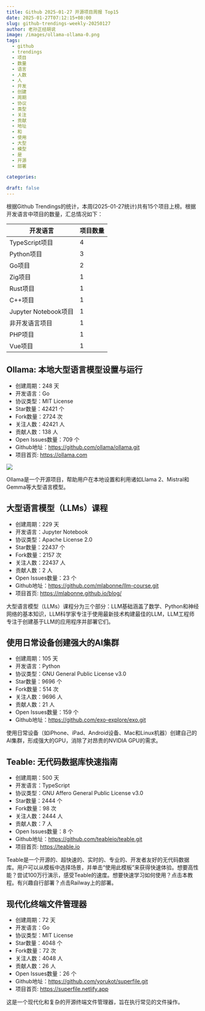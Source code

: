 ```yaml
---
title: Github 2025-01-27 开源项目周报 Top15
date: 2025-01-27T07:12:15+08:00
slug: github-trendings-weekly-20250127
author: 老孙正经胡说
image: /images/ollama-ollama-0.png
tags:
  - github
  - trendings
  - 项目
  - 数量
  - 语言
  - 人数
  - 人
  - 开发
  - 创建
  - 周期
  - 协议
  - 类型
  - 关注
  - 贡献
  - 地址
  - 和
  - 使用
  - 大型
  - 模型
  - 是
  - 开源
  - 部署

categories:

draft: false
---
```



根据Github Trendings的统计，本周(2025-01-27统计)共有15个项目上榜。根据开发语言中项目的数量，汇总情况如下：

| 开发语言 | 项目数量 |
|  ----  | ----  |
| TypeScript项目 | 4 |
| Python项目 | 3 |
| Go项目 | 2 |
| Zig项目 | 1 |
| Rust项目 | 1 |
| C++项目 | 1 |
| Jupyter Notebook项目 | 1 |
| 非开发语言项目 | 1 |
| PHP项目 | 1 |
| Vue项目 | 1 |

## Ollama: 本地大型语言模型设置与运行

* 创建周期：248 天
* 开发语言：Go
* 协议类型：MIT License
* Star数量：42421 个
* Fork数量：2724 次
* 关注人数：42421 人
* 贡献人数：138 人
* Open Issues数量：709 个
* Github地址：https://github.com/ollama/ollama.git
* 项目首页: https://ollama.com


![](/images/ollama-ollama-0.png)

Ollama是一个开源项目，帮助用户在本地设置和利用诸如Llama 2、Mistral和Gemma等大型语言模型。

## 大型语言模型（LLMs）课程

* 创建周期：229 天
* 开发语言：Jupyter Notebook
* 协议类型：Apache License 2.0
* Star数量：22437 个
* Fork数量：2157 次
* 关注人数：22437 人
* 贡献人数：2 人
* Open Issues数量：23 个
* Github地址：https://github.com/mlabonne/llm-course.git
* 项目首页: https://mlabonne.github.io/blog/


大型语言模型（LLMs）课程分为三个部分：LLM基础涵盖了数学、Python和神经网络的基本知识，LLM科学家专注于使用最新技术构建最佳的LLM，LLM工程师专注于创建基于LLM的应用程序并部署它们。

## 使用日常设备创建强大的AI集群

* 创建周期：105 天
* 开发语言：Python
* 协议类型：GNU General Public License v3.0
* Star数量：9696 个
* Fork数量：514 次
* 关注人数：9696 人
* 贡献人数：21 人
* Open Issues数量：159 个
* Github地址：https://github.com/exo-explore/exo.git


使用日常设备（如iPhone、iPad、Android设备、Mac和Linux机器）创建自己的AI集群，形成强大的GPU，消除了对昂贵的NVIDIA GPU的需求。

## Teable: 无代码数据库快速指南

* 创建周期：500 天
* 开发语言：TypeScript
* 协议类型：GNU Affero General Public License v3.0
* Star数量：2444 个
* Fork数量：98 次
* 关注人数：2444 人
* 贡献人数：7 人
* Open Issues数量：8 个
* Github地址：https://github.com/teableio/teable.git
* 项目首页: https://teable.io


Teable是一个开源的、超快速的、实时的、专业的、开发者友好的无代码数据库。用户可以从模板中选择场景，并单击“使用此模板”来获得快速体验。想要高性能？尝试100万行演示，感受Teable的速度。想要快速学习如何使用？点击本教程。有兴趣自行部署？点击Railway上的部署。

## 现代化终端文件管理器

* 创建周期：72 天
* 开发语言：Go
* 协议类型：MIT License
* Star数量：4048 个
* Fork数量：72 次
* 关注人数：4048 人
* 贡献人数：26 人
* Open Issues数量：26 个
* Github地址：https://github.com/yorukot/superfile.git
* 项目首页: https://superfile.netlify.app


这是一个现代化和复杂的开源终端文件管理器，旨在执行常见的文件操作。

